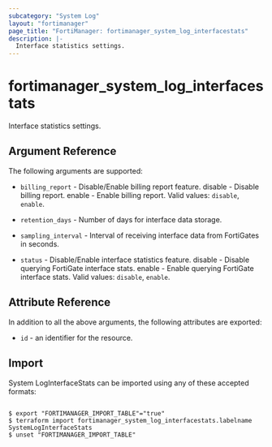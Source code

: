 ```yaml
---
subcategory: "System Log"
layout: "fortimanager"
page_title: "FortiManager: fortimanager_system_log_interfacestats"
description: |-
  Interface statistics settings.
---
```


# fortimanager_system_log_interfacestats
Interface statistics settings.

## Argument Reference


The following arguments are supported:


* `billing_report` - Disable/Enable billing report feature. disable - Disable billing report. enable - Enable billing report. Valid values: `disable`, `enable`.

* `retention_days` - Number of days for interface data storage.
* `sampling_interval` - Interval of receiving interface data from FortiGates in seconds.
* `status` - Disable/Enable interface statistics feature. disable - Disable querying FortiGate interface stats. enable - Enable querying FortiGate interface stats. Valid values: `disable`, `enable`.



## Attribute Reference

In addition to all the above arguments, the following attributes are exported:
* `id` - an identifier for the resource.

## Import

System LogInterfaceStats can be imported using any of these accepted formats:
```

$ export "FORTIMANAGER_IMPORT_TABLE"="true"
$ terraform import fortimanager_system_log_interfacestats.labelname SystemLogInterfaceStats
$ unset "FORTIMANAGER_IMPORT_TABLE"
```

